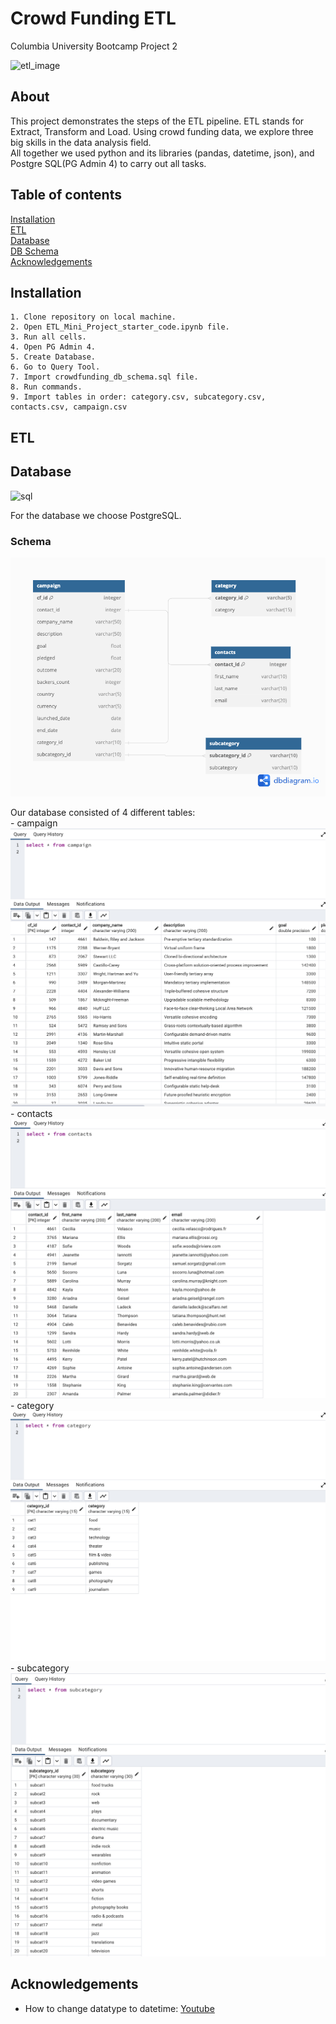 # Crowd Funding ETL
Columbia University Bootcamp Project 2 <br/>

![etl_image](https://www.informatica.com/content/dam/informatica-com/en/images/misc/etl-process-explained-diagram.png) <br/>

## About 
This project demonstrates the steps of the ETL pipeline. ETL stands for Extract, Transform and Load. Using crowd funding data, we explore three big skills in the data analysis field. <br/>
All together we used python and its libraries (pandas, datetime, json), and Postgre SQL(PG Admin 4) to carry out all tasks. 



## Table of contents
[Installation](#installation) <br/>
[ETL](#etl) <br/>
[Database](#database) <br/>
[DB Schema](#schema) <br/>
[Acknowledgements](#acknowledgements) <br/>

## Installation
    1. Clone repository on local machine. 
    2. Open ETL_Mini_Project_starter_code.ipynb file. 
    3. Run all cells. 
    4. Open PG Admin 4.
    5. Create Database.
    6. Go to Query Tool. 
    7. Import crowdfunding_db_schema.sql file. 
    8. Run commands.
    9. Import tables in order: category.csv, subcategory.csv, contacts.csv, campaign.csv

## ETL


## Database
![sql](https://kinsta.com/wp-content/uploads/2022/02/postgres-logo.png) <br/>

For the database we choose PostgreSQL. <br/>

### Schema
![database_erd](Resources/Project_1.png) <br/>

Our database consisted of 4 different tables: <br/>
    - campaign <br/>
    ![campaign](Resources/campaign_table.png) <br/>
    - contacts <br/>
    ![contacts](Resources/contacts_table.png) <br/>
    - category <br/>
    ![category](Resources/category_table.png) <br/>
    - subcategory <br/>
    ![subcategory](Resources/subcategory_table.png) <br/>

## Acknowledgements
- How to change datatype to datetime: [Youtube](https://www.youtube.com/watch?v=eirjjyP2qcQ&t=1092s&ab_channel=CoreySchafer) <br/>









